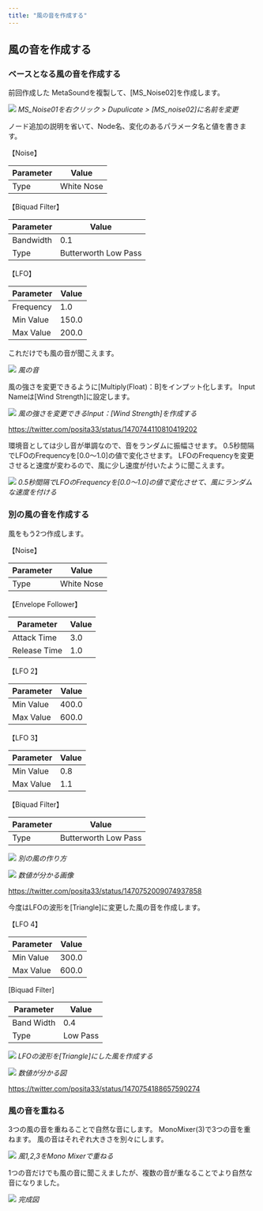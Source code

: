 ```yaml
---
title: "風の音を作成する"
---
```


## 風の音を作成する

### ベースとなる風の音を作成する

前回作成した MetaSoundを複製して、[MS_Noise02]を作成します。

![](/images/books/ue5_starter_cpp_and_bp_001/chapter03_wind/2022-02-20-11-45-40.png)
*MS_Noise01を右クリック > Dupulicate > [MS_noise02]に名前を変更*

ノード追加の説明を省いて、Node名、変化のあるパラメータ名と値を書きます。

【Noise】

|Parameter|Value|
|---|---|
|Type|White Nose|

【Biquad Filter】

|Parameter|Value|
|---|---|
|Bandwidth|0.1|
|Type|Butterworth Low Pass|

【LFO】

|Parameter|Value|
|---|---|
|Frequency|1.0|
|Min Value|150.0|
|Max Value|200.0|

これだけでも風の音が聞こえます。

![](/images/books/ue5_starter_cpp_and_bp_001/chapter03_wind/2022-02-20-11-46-35.png)
*風の音*

風の強さを変更できるように[Multiply(Float)：B]をインプット化します。
Input Nameは[Wind Strength]に設定します。

![](/images/books/ue5_starter_cpp_and_bp_001/chapter03_wind/2022-02-20-18-30-10.png)
*風の強さを変更できるInput：[Wind Strength]を作成する*

https://twitter.com/posita33/status/1470744110810419202

環境音としては少し音が単調なので、音をランダムに振幅させます。
0.5秒間隔でLFOのFrequencyを[0.0～1.0]の値で変化させます。
LFOのFrequencyを変更させると速度が変わるので、風に少し速度が付いたように聞こえます。

![](/images/books/ue5_starter_cpp_and_bp_001/chapter03_wind/2022-02-20-18-31-15.png)
*0.5秒間隔でLFOのFrequencyを[0.0～1.0]の値で変化させて、風にランダムな速度を付ける*

### 別の風の音を作成する

風をもう2つ作成します。

【Noise】

|Parameter|Value|
|---|---|
|Type|White Nose|

【Envelope Follower】

|Parameter|Value|
|---|---|
|Attack Time|3.0|
|Release Time|1.0|

【LFO 2】

|Parameter|Value|
|---|---|
|Min Value|400.0|
|Max Value|600.0|

【LFO 3】

|Parameter|Value|
|---|---|
|Min Value|0.8|
|Max Value|1.1|

【Biquad Filter】

|Parameter|Value|
|---|---|
|Type|Butterworth Low Pass|

![](/images/books/ue5_starter_cpp_and_bp_001/chapter03_wind/2022-02-20-18-35-26.png)
*別の風の作り方*

![](/images/books/ue5_starter_cpp_and_bp_001/chapter03_wind/2022-02-20-18-45-52.png)
*数値が分かる画像*

https://twitter.com/posita33/status/1470752009074937858

今度はLFOの波形を[Triangle]に変更した風の音を作成します。

【LFO 4】

|Parameter|Value|
|---|---|
|Min Value|300.0|
|Max Value|600.0|


[Biquad Filter]

|Parameter|Value|
|---|---|
|Band Width|0.4|
|Type|Low Pass|

![](/images/books/ue5_starter_cpp_and_bp_001/chapter03_wind/2022-02-20-18-43-07.png)
*LFOの波形を[Triangle]にした風を作成する*

![](/images/books/ue5_starter_cpp_and_bp_001/chapter03_wind/2022-02-20-18-49-34.png)
*数値が分かる図*

https://twitter.com/posita33/status/1470754188657590274

### 風の音を重ねる

3つの風の音を重ねることで自然な音にします。
MonoMixer(3)で3つの音を重ねます。
風の音はそれぞれ大きさを別々にします。

![](/images/books/ue5_starter_cpp_and_bp_001/chapter03_wind/2022-02-20-18-50-23.png)
*風1,2,3をMono Mixerで重ねる*

1つの音だけでも風の音に聞こえましたが、複数の音が重なることでより自然な音になりました。

![](/images/books/ue5_starter_cpp_and_bp_001/chapter03_wind/2022-02-20-18-53-26.png)
*完成図*
